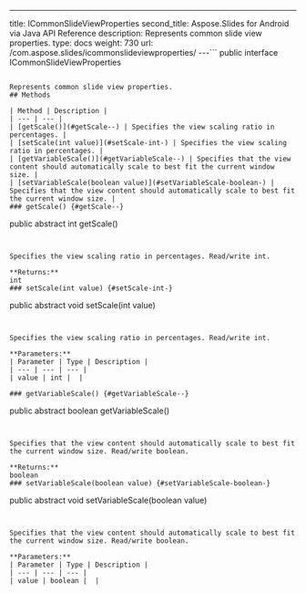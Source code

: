 ---
title: ICommonSlideViewProperties
second_title: Aspose.Slides for Android via Java API Reference
description: Represents common slide view properties.
type: docs
weight: 730
url: /com.aspose.slides/icommonslideviewproperties/
---```
public interface ICommonSlideViewProperties
```

Represents common slide view properties.
## Methods

| Method | Description |
| --- | --- |
| [getScale()](#getScale--) | Specifies the view scaling ratio in percentages. |
| [setScale(int value)](#setScale-int-) | Specifies the view scaling ratio in percentages. |
| [getVariableScale()](#getVariableScale--) | Specifies that the view content should automatically scale to best fit the current window size. |
| [setVariableScale(boolean value)](#setVariableScale-boolean-) | Specifies that the view content should automatically scale to best fit the current window size. |
### getScale() {#getScale--}
```
public abstract int getScale()
```


Specifies the view scaling ratio in percentages. Read/write int.

**Returns:**
int
### setScale(int value) {#setScale-int-}
```
public abstract void setScale(int value)
```


Specifies the view scaling ratio in percentages. Read/write int.

**Parameters:**
| Parameter | Type | Description |
| --- | --- | --- |
| value | int |  |

### getVariableScale() {#getVariableScale--}
```
public abstract boolean getVariableScale()
```


Specifies that the view content should automatically scale to best fit the current window size. Read/write boolean.

**Returns:**
boolean
### setVariableScale(boolean value) {#setVariableScale-boolean-}
```
public abstract void setVariableScale(boolean value)
```


Specifies that the view content should automatically scale to best fit the current window size. Read/write boolean.

**Parameters:**
| Parameter | Type | Description |
| --- | --- | --- |
| value | boolean |  |

